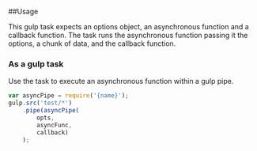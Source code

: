 ##Usage 

This gulp task expects an options object, an asynchronous function and a callback function. The task runs the asynchronous function passing it the options, a chunk of data, and the callback function.

### As a gulp task

Use the task to execute an asynchronous function within a gulp pipe.

```js
var asyncPipe = require('{name}');
gulp.src('test/*')
    .pipe(asyncPipe(
        opts,
        asyncFunc,
        callback)
    );
```